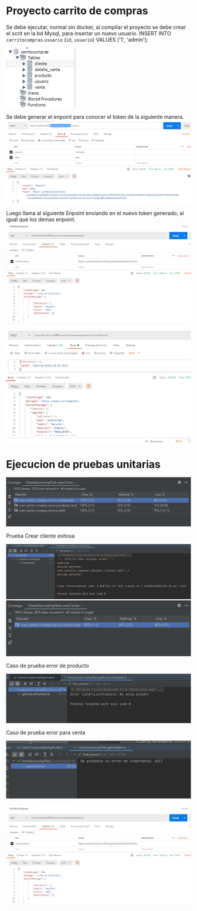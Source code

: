 # Proyecto carrito de compras #

Se debe ejecutar, normal sin docker, al compilar el proyecto se debe crear el scrit en la bd Mysql, para insertar un nuevo usuario.
INSERT INTO `carritocompras`.`usuario` (`id`, `usuario`) VALUES ('1', 'admin');

![alt text](tablasBD.PNG "Prueba Exitosa")

Se debe generar el enpoint para conocer el token de la siguiente manera.
![alt text](autenticación.PNG "Prueba Exitosa Cliente")

Luego llama al siguiente Enpoint enviando en el nuevo token generado, al igual que los demas enpoint.
![alt text](tokenServicio.PNG "Prueba Exitosa Cliente")

![alt text](ventaRest.PNG "Prueba Exitosa Cliente")

# Ejecucion de pruebas unitarias #
![alt text](EjecucionPruebasUnitarias.PNG "Prueba Exitosa")

Prueba Crear cliente exitosa

![alt text](exitosaPruebaCliente.PNG "Prueba Exitosa Cliente")
![alt text](pruebaUnitariaClienteExitosa.PNG "Prueba Exitosa Cliente")

Caso de prueba error de producto

![alt text](pruebasUnitariasERRORproducto.PNG "Prueba Exitosa producto")

Caso de prueba error para venta

![alt text](PruebaUnitariaErrorVenta.PNG "Prueba Exitosa venta")


![alt text](tokenServicio.PNG "siiiiii")

